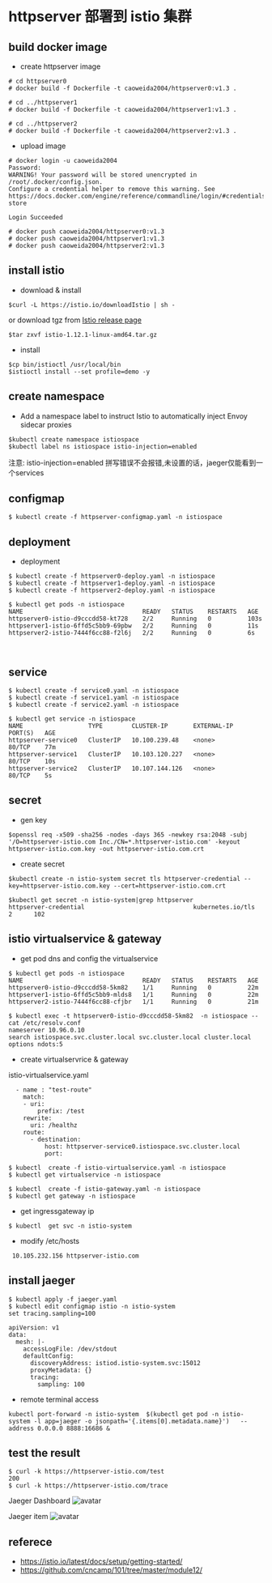 #  httpserver 部署到 istio 集群

##  build docker image

- create httpserver image

```
# cd httpserver0
# docker build -f Dockerfile -t caoweida2004/httpserver0:v1.3 .

# cd ../httpserver1
# docker build -f Dockerfile -t caoweida2004/httpserver1:v1.3 .

# cd ../httpserver2
# docker build -f Dockerfile -t caoweida2004/httpserver2:v1.3 .
```

- upload image

```
# docker login -u caoweida2004
Password:
WARNING! Your password will be stored unencrypted in /root/.docker/config.json.
Configure a credential helper to remove this warning. See
https://docs.docker.com/engine/reference/commandline/login/#credentials-store

Login Succeeded

# docker push caoweida2004/httpserver0:v1.3
# docker push caoweida2004/httpserver1:v1.3
# docker push caoweida2004/httpserver2:v1.3

```


##  install istio

- download & install 

```
$curl -L https://istio.io/downloadIstio | sh -
```
or download tgz from [Istio release page](https://github.com/istio/istio/releases/tag/1.12.1)

```
$tar zxvf istio-1.12.1-linux-amd64.tar.gz
```

- install

```
$cp bin/istioctl /usr/local/bin
$istioctl install --set profile=demo -y
```


##  create namespace

- Add a namespace label to instruct Istio to automatically inject Envoy sidecar proxies

```
$kubectl create namespace istiospace
$kubectl label ns istiospace istio-injection=enabled
```
注意: istio-injection=enabled 拼写错误不会报错,未设置的话，jaeger仅能看到一个services

## configmap

```
$ kubectl create -f httpserver-configmap.yaml -n istiospace
```

## deployment

- deployment

```
$ kubectl create -f httpserver0-deploy.yaml -n istiospace
$ kubectl create -f httpserver1-deploy.yaml -n istiospace
$ kubectl create -f httpserver2-deploy.yaml -n istiospace

$ kubectl get pods -n istiospace
NAME                                 READY   STATUS    RESTARTS   AGE
httpserver0-istio-d9cccdd58-kt728    2/2     Running   0          103s
httpserver1-istio-6ffd5c5bb9-69pbw   2/2     Running   0          11s
httpserver2-istio-7444f6cc88-f2l6j   2/2     Running   0          6s

                                 
```


## service

```
$ kubectl create -f service0.yaml -n istiospace
$ kubectl create -f service1.yaml -n istiospace
$ kubectl create -f service2.yaml -n istiospace

$ kubectl get service -n istiospace
NAME                  TYPE        CLUSTER-IP       EXTERNAL-IP   PORT(S)   AGE
httpserver-service0   ClusterIP   10.100.239.48    <none>        80/TCP    77m
httpserver-service1   ClusterIP   10.103.120.227   <none>        80/TCP    10s
httpserver-service2   ClusterIP   10.107.144.126   <none>        80/TCP    5s

```


## secret


- gen key

```
$openssl req -x509 -sha256 -nodes -days 365 -newkey rsa:2048 -subj '/O=httpserver-istio.com Inc./CN=*.httpserver-istio.com' -keyout httpserver-istio.com.key -out httpserver-istio.com.crt
```

- create secret

```
$kubectl create -n istio-system secret tls httpserver-credential --key=httpserver-istio.com.key --cert=httpserver-istio.com.crt

$kubectl get secret -n istio-system|grep httpserver
httpserver-credential                              kubernetes.io/tls                     2      102
```

## istio virtualservice & gateway

- get pod dns and config the virtualservice

```
$ kubectl get pods -n istiospace
NAME                                 READY   STATUS    RESTARTS   AGE
httpserver0-istio-d9cccdd58-5km82    1/1     Running   0          22m
httpserver1-istio-6ffd5c5bb9-mlds8   1/1     Running   0          22m
httpserver2-istio-7444f6cc88-cfjbr   1/1     Running   0          21m

$ kubectl exec -t httpserver0-istio-d9cccdd58-5km82  -n istiospace -- cat /etc/resolv.conf
nameserver 10.96.0.10
search istiospace.svc.cluster.local svc.cluster.local cluster.local
options ndots:5
```

- create virtualservrice & gateway

istio-virtualservice.yaml
```
  - name : "test-route"
    match:
    - uri:
        prefix: /test
    rewrite:
      uri: /healthz
    route:
      - destination:
          host: httpserver-service0.istiospace.svc.cluster.local
          port:

```

```
$ kubectl  create -f istio-virtualservice.yaml -n istiospace
$ kubectl get virtualservice -n istiospace
```


```
$ kubectl  create -f istio-gateway.yaml -n istiospace
$ kubectl get gateway -n istiospace
```

- get ingressgateway ip

```
$ kubectl  get svc -n istio-system
```

- modify /etc/hosts

```
 10.105.232.156 httpserver-istio.com
```


## install jaeger

```
$ kubectl apply -f jaeger.yaml
$ kubectl edit configmap istio -n istio-system
set tracing.sampling=100
```

```
apiVersion: v1
data:
  mesh: |-
    accessLogFile: /dev/stdout
    defaultConfig:
      discoveryAddress: istiod.istio-system.svc:15012
      proxyMetadata: {}
      tracing:
        sampling: 100
```

- remote terminal access

```
kubectl port-forward -n istio-system  $(kubectl get pod -n istio-system -l app=jaeger -o jsonpath='{.items[0].metadata.name}')   --address 0.0.0.0 8888:16686 &
```


## test the result

```
$ curl -k https://httpserver-istio.com/test
200
$ curl -k https://httpserver-istio.com/trace
```

 Jaeger Dashboard
![avatar](https://github.com/weida/cncamp/blob/master/homework/istio/pic/jaegerboard.png)

 Jaeger item
![avatar](https://github.com/weida/cncamp/blob/master/homework/istio/pic/jaegeritem.png)


## referece
- https://istio.io/latest/docs/setup/getting-started/
- https://github.com/cncamp/101/tree/master/module12/
